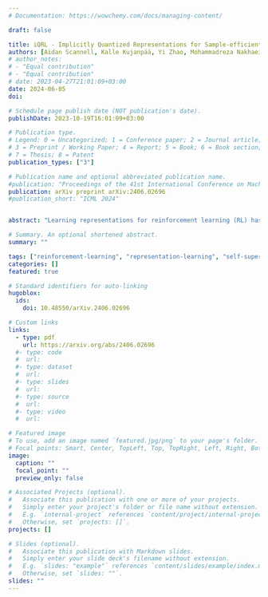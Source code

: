 ```yaml
---
# Documentation: https://wowchemy.com/docs/managing-content/

draft: false

title: iQRL - Implicitly Quantized Representations for Sample-efficient Reinforcement Learning
authors: [Aidan Scannell, Kalle Kujanpää, Yi Zhao, Mohammadreza Nakhaei, Arno Solin, Joni Pajarinen]
# author_notes:
# - "Equal contribution"
# - "Equal contribution"
# date: 2023-04-27T21:01:09+03:00
date: 2024-06-05
doi: 

# Schedule page publish date (NOT publication's date).
publishDate: 2023-10-19T16:01:09+03:00

# Publication type.
# Legend: 0 = Uncategorized; 1 = Conference paper; 2 = Journal article;
# 3 = Preprint / Working Paper; 4 = Report; 5 = Book; 6 = Book section;
# 7 = Thesis; 8 = Patent
publication_types: ["3"]

# Publication name and optional abbreviated publication name.
#publication: "Proceedings of the 41st International Conference on Machine Learning (ICML)"
publication: arXiv preprint arXiv:2406.02696
#publication_short: "ICML 2024"


abstract: "Learning representations for reinforcement learning (RL) has shown much promise for continuous control. We propose an efficient representation learning method using only a self-supervised latent-state consistency loss. Our approach employs an encoder and a dynamics model to map observations to latent states and predict future latent states, respectively. We achieve high performance and prevent representation collapse by quantizing the latent representation such that the rank of the representation is empirically preserved. Our method, named iQRL: implicitly Quantized Reinforcement Learning, is straightforward, compatible with any model-free RL algorithm, and demonstrates excellent performance by outperforming other recently proposed representation learning methods in continuous control benchmarks from DeepMind Control Suite."

# Summary. An optional shortened abstract.
summary: ""

tags: ["reinforcement-learning", "representation-learning", "self-supervised-learning", "continuous-control"]
categories: []
featured: true

# Standard identifiers for auto-linking
hugoblox:
  ids:
    doi: 10.48550/arXiv.2406.02696

# Custom links
links:
  - type: pdf
    url: https://arxiv.org/abs/2406.02696
  #- type: code
  #  url: 
  #- type: dataset
  #  url: 
  #- type: slides
  #  url: 
  #- type: source
  #  url: 
  #- type: video
  #  url: 

# Featured image
# To use, add an image named `featured.jpg/png` to your page's folder. 
# Focal points: Smart, Center, TopLeft, Top, TopRight, Left, Right, BottomLeft, Bottom, BottomRight.
image:
  caption: ""
  focal_point: ""
  preview_only: false

# Associated Projects (optional).
#   Associate this publication with one or more of your projects.
#   Simply enter your project's folder or file name without extension.
#   E.g. `internal-project` references `content/project/internal-project/index.md`.
#   Otherwise, set `projects: []`.
projects: []

# Slides (optional).
#   Associate this publication with Markdown slides.
#   Simply enter your slide deck's filename without extension.
#   E.g. `slides: "example"` references `content/slides/example/index.md`.
#   Otherwise, set `slides: ""`.
slides: ""
---
```

